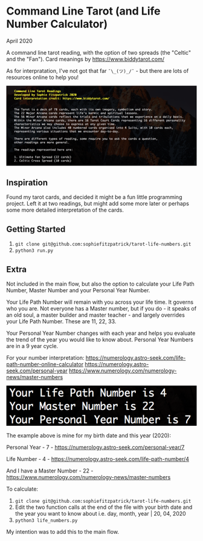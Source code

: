# Command Line Tarot (and Life Number Calculator)

April 2020

A command line tarot reading, with the option of two spreads (the "Celtic" and the "Fan"). Card meanings by https://www.biddytarot.com/

As for interpratation, I've not got that far `¯\_(ツ)_/¯` - but there are lots
of resources online to help you!

![Screenshot](screenshots/intro.png)


## Inspiration

Found my tarot cards, and decided it might be a fun little programming project. Left it at two readings, but might add some more later or perhaps some more detailed interpretation of the cards.


## Getting Started

1. `git clone git@github.com:sophiefitzpatrick/tarot-life-numbers.git`
2. `python3 run.py`


## Extra

Not included in the main flow, but also the option to calculate your Life Path Number, Master Number and your Personal Year Number.

Your Life Path Number will remain with you across your life time. It governs who you are. Not everyone has a Master number, but if you do - it speaks of an old soul, a master builder and master teacher - and largely overrides your Life Path Number. These are 11, 22, 33.

Your Personal Year Number changes with each year and helps you evaluate the trend of the year you would like to know about. Personal Year Numbers are in a 9 year cycle.

For your number interpretation:
https://numerology.astro-seek.com/life-path-number-online-calculator
https://numerology.astro-seek.com/personal-year
https://www.numerology.com/numerology-news/master-numbers

![Screenshot](screenshots/life_numbers.png)

The example above is mine for my birth date and this year (2020):

Personal Year - 7 - https://numerology.astro-seek.com/personal-year/7

Life Number - 4 - https://numerology.astro-seek.com/life-path-number/4

And I have a Master Number - 22 - https://www.numerology.com/numerology-news/master-numbers

To calculate:
1. `git clone git@github.com:sophiefitzpatrick/tarot-life-numbers.git`
2. Edit the two function calls at the end of the file with your birth date and the year you want to know about i.e. day, month, year | 20, 04, 2020
3. `python3 life_numbers.py`

My intention was to add this to the main flow.
